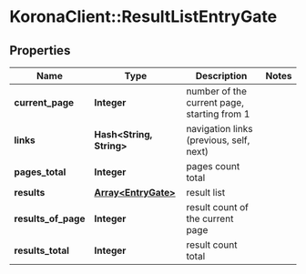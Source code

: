 # KoronaClient::ResultListEntryGate

## Properties
Name | Type | Description | Notes
------------ | ------------- | ------------- | -------------
**current_page** | **Integer** | number of the current page, starting from 1 | 
**links** | **Hash&lt;String, String&gt;** | navigation links (previous, self, next) | 
**pages_total** | **Integer** | pages count total | 
**results** | [**Array&lt;EntryGate&gt;**](EntryGate.md) | result list | 
**results_of_page** | **Integer** | result count of the current page | 
**results_total** | **Integer** | result count total | 


